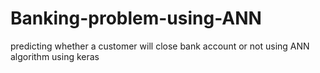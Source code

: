 # Banking-problem-using-ANN
predicting whether a customer will close bank account or not using ANN algorithm using keras
